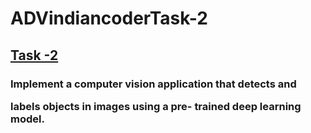 # ADVindiancoderTask-2
<h2> <u>Task -2  </u></h2>
<h3> Implement a computer
vision application that detects and

labels objects in images using a pre-
trained deep learning model. </h3>
